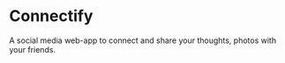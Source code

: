 # Connectify
A social media web-app to connect and share your thoughts, photos  with your friends. 
